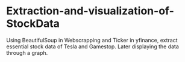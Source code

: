 # Extraction-and-visualization-of-StockData
Using BeautifulSoup in Webscrapping and Ticker in yfinance, extract essential stock data of Tesla and Gamestop. Later displaying the data through a graph. 
